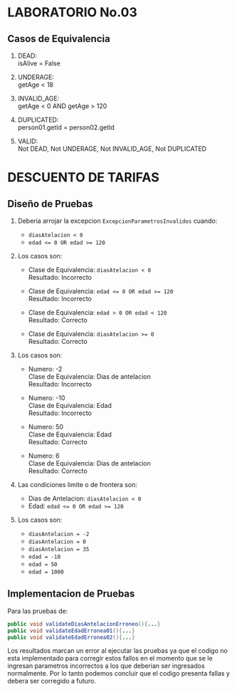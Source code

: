 # LABORATORIO No.03

## Casos de Equivalencia
1. DEAD:\
    isAlive = False

2. UNDERAGE:\
    getAge < 18

3. INVALID_AGE:\
    getAge < 0 AND getAge > 120

4. DUPLICATED:\
    person01.getId = person02.getId

5. VALID:\
    Not DEAD, Not UNDERAGE, Not INVALID_AGE, Not DUPLICATED

# DESCUENTO DE TARIFAS

## Diseño de Pruebas
1. Deberia arrojar la excepcion  `ExcepcionParametrosInvalidos` cuando:
    * `diasAtelacion < 0`
    * `edad <= 0 OR edad >= 120`

2. Los casos son:
    * Clase de Equivalencia: `diasAtelacion < 0`\
      Resultado: Incorrecto
    
    * Clase de Equivalencia: `edad <= 0 OR edad >= 120`\
      Resultado: Incorrecto

    * Clase de Equivalencia: `edad > 0 OR edad < 120`\
      Resultado: Correcto

    * Clase de Equivalencia: `diasAtelacion >= 0`\
      Resultado: Correcto

3. Los casos son:
    * Numero: -2\
      Clase de Equivalencia: Dias de antelacion\
      Resultado: Incorrecto
    
    * Numero: -10\
      Clase de Equivalencia: Edad\
      Resultado: Incorrecto

    * Numero: 50\
      Clase de Equivalencia: Edad\
      Resultado: Correcto

    * Numero: 6\
      Clase de Equivalencia: Dias de antelacion\
      Resultado: Correcto

4. Las condiciones limite o de frontera son:
    * Dias de Antelacion: `diasAtelacion < 0`
    * Edad: `edad <= 0 OR edad >= 120`

5. Los casos son:
    * `diasAntelacion = -2`
    * `diasAntelacion = 0`
    * `diasAntelacion = 35`
    * `edad = -10`
    * `edad = 50`
    * `edad = 1000`

## Implementacion de Pruebas
Para las pruebas de:
```java
public void validateDiasAntelacionErroneo(){...}
public void validateEdadErronea01(){...}
public void validateEdadErronea02(){...}
```
Los resultados marcan un error al ejecutar las pruebas ya que el codigo no esta implementado para corregir estos fallos en el momento que se le ingresan parametros incorrectos a los que deberian ser ingresados normalmente. Por lo tanto podemos concluir que el codigo presenta fallas y debera ser corregido a futuro.
